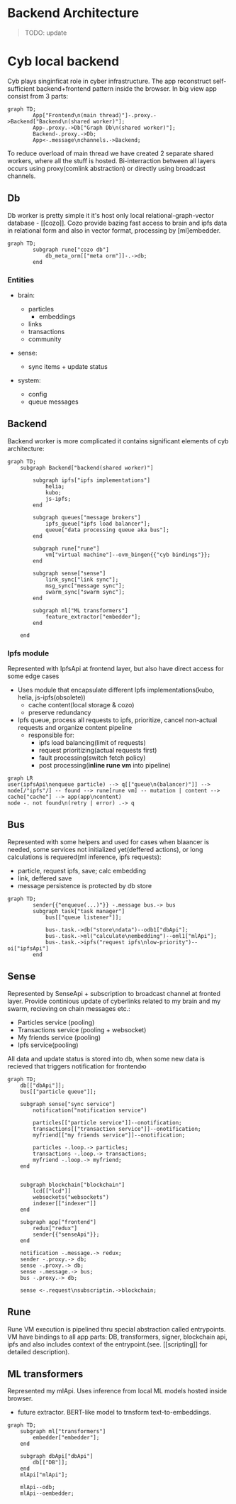 # Backend Architecture

> TODO: update

# Cyb local backend

Cyb plays singinficat role in cyber infrastructure. The app reconstruct self-sufficient backend+frontend pattern inside the browser.
In big view app consist from 3 parts:

```mermaid
graph TD;
        App["Frontend\n(main thread)"]-.proxy.->Backend["Backend\n(shared worker)"];
        App-.proxy.->Db["Graph Db\n(shared worker)"];
        Backend-.proxy.->Db;
        App<-.message\nchannels.->Backend;
```

To reduce overload of main thread we have created 2 separate shared workers, where all the stuff is hosted. Bi-interraction between all layers occurs using proxy(comlink abstraction) or directly using broadcast channels.

## Db

Db worker is pretty simple it it's host only local relational-graph-vector database - [[cozo]].
Cozo provide bazing fast access to brain and ipfs data in relational form and also in vector format, processing by [ml]embedder.

```mermaid
graph TD;
        subgraph rune["cozo db"]
            db_meta_orm[["meta orm"]]-.->db;
        end
```

### Entities

- brain:
  - particles
    - embeddings
  - links
  - transactions
  - community
- sense:

  - sync items + update status

- system:
  - config
  - queue messages

## Backend

Backend worker is more complicated it contains significant elements of cyb architecture:

```mermaid
graph TD;
    subgraph Backend["backend(shared worker)"]

        subgraph ipfs["ipfs implementations"]
            helia;
            kubo;
            js-ipfs;
        end

        subgraph queues["message brokers"]
            ipfs_queue["ipfs load balancer"];
            queue["data processing queue aka bus"];
        end

        subgraph rune["rune"]
            vm["virtual machine"]--ovm_bingen{{"cyb bindings"}};
        end

        subgraph sense["sense"]
            link_sync["link sync"];
            msg_sync["message sync"];
            swarm_sync["swarm sync"];
        end

        subgraph ml["ML transformers"]
            feature_extractor["embedder"];
        end

    end
```

### Ipfs module

Represented with IpfsApi at frontend layer, but also have direct access for some edge cases

- Uses module that encapsulate different Ipfs implementations(kubo, helia, js-ipfs(obsolete))
  - cache content(local storage & cozo)
  - preserve redundancy
- Ipfs queue, process all requests to ipfs, prioritize, cancel non-actual requests and organize content pipeline
  - responsible for:
    - ipfs load balancing(limit of requests)
    - request prioritizing(actual requests first)
    - fault processing(switch fetch policy)
    - post processing(**inline rune vm** into pipeline)

```mermaid
graph LR
user(ipfsApi\nenqueue particle) --> q[["queue\n(balancer)"]] --> node[/"ipfs"/] -- found --> rune[rune vm] -- mutation | content --> cache["cache"] --> app(app\ncontent)
node -. not found\n(retry | error) .-> q
```

## Bus

Represented with some helpers and used for cases when blaancer is needed, some services not initialized yet(deffered actions), or long calculations is requered(ml inference, ipfs requests):

- particle, request ipfs, save; calc embedding
- link, deffered save
- message persistence is protected by db store

```mermaid
graph TD;
        sender{{"enqueue(...)"}} -.message bus.-> bus
        subgraph task["task manager"]
            bus[["queue listener"]];

            bus-.task.->db("store\ndata")--odb1["dbApi"];
            bus-.task.->ml("calculate\nembedding")--oml1["mlApi"];
            bus-.task.->ipfs("request ipfs\nlow-priority")--oi["ipfsApi"]
        end
```

## Sense

Represented by SenseApi + subscription to broadcast channel at fronted layer. Provide continious update of cyberlinks related to my brain and my swarm, recieving on chain messages etc.:

- Particles service (pooling)
- Transactions service (pooling + websocket)
- My friends service (pooling)
- Ipfs service(pooling)

All data and update status is stored into db, when some new data is recieved that triggers notification for frontendю

```mermaid
graph TD;
    db[["dbApi"]];
    bus[["particle queue"]];

    subgraph sense["sync service"]
        notification("notification service")

        particles[["particle service"]]--onotification;
        transactions[["transaction service"]]--onotification;
        myfriend[["my friends service"]]--onotification;

        particles -.loop.-> particles;
        transactions -.loop.-> transactions;
        myfriend -.loop.-> myfriend;
    end


    subgraph blockchain["blockchain"]
        lcd[["lcd"]]
        websockets("websockets")
        indexer[["indexer"]]
    end

    subgraph app["frontend"]
        redux["redux"]
        sender{{"senseApi"}};
    end

    notification -.message.-> redux;
    sender -.proxy.-> db;
    sense -.proxy.-> db;
    sense -.message.-> bus;
    bus -.proxy.-> db;

    sense <-.request\nsubscriptin.->blockchain;

```

## Rune

Rune VM execution is pipelined thru special abstraction called entrypoints. VM have bindings to all app parts: DB, transformers, signer, blockchain api, ipfs and also includes context of the entrypoint.(see. [[scripting]] for detailed description).

## ML transformers

Represented my mlApi. Uses inference from local ML models hosted inside browser.

- future extractor. BERT-like model to trnsform text-to-embeddings.

```mermaid
graph TD;
    subgraph ml["transformers"]
        embedder["embedder"];
    end

    subgraph dbApi["dbApi"]
        db[["DB"]];
    end
    mlApi["mlApi"];

    mlApi--odb;
    mlApi--oembedder;
```
